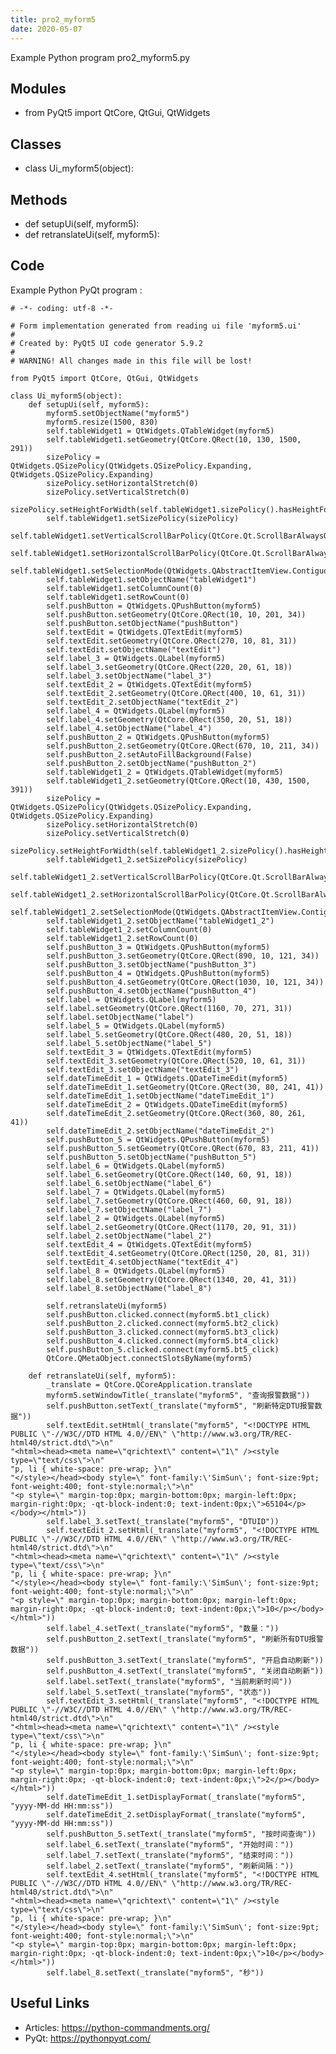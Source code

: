 ```yaml
---
title: pro2_myform5
date: 2020-05-07
---
```

Example Python program pro2_myform5.py

## Modules

* from PyQt5 import QtCore, QtGui, QtWidgets

## Classes

* class Ui_myform5(object):

## Methods

* def setupUi(self, myform5):
* def retranslateUi(self, myform5):

## Code

Example Python PyQt program :

    # -*- coding: utf-8 -*-
    
    # Form implementation generated from reading ui file 'myform5.ui'
    #
    # Created by: PyQt5 UI code generator 5.9.2
    #
    # WARNING! All changes made in this file will be lost!
    
    from PyQt5 import QtCore, QtGui, QtWidgets
    
    class Ui_myform5(object):
        def setupUi(self, myform5):
            myform5.setObjectName("myform5")
            myform5.resize(1500, 830)
            self.tableWidget1 = QtWidgets.QTableWidget(myform5)
            self.tableWidget1.setGeometry(QtCore.QRect(10, 130, 1500, 291))
            sizePolicy = QtWidgets.QSizePolicy(QtWidgets.QSizePolicy.Expanding, QtWidgets.QSizePolicy.Expanding)
            sizePolicy.setHorizontalStretch(0)
            sizePolicy.setVerticalStretch(0)
            sizePolicy.setHeightForWidth(self.tableWidget1.sizePolicy().hasHeightForWidth())
            self.tableWidget1.setSizePolicy(sizePolicy)
            self.tableWidget1.setVerticalScrollBarPolicy(QtCore.Qt.ScrollBarAlwaysOn)
            self.tableWidget1.setHorizontalScrollBarPolicy(QtCore.Qt.ScrollBarAlwaysOn)
            self.tableWidget1.setSelectionMode(QtWidgets.QAbstractItemView.ContiguousSelection)
            self.tableWidget1.setObjectName("tableWidget1")
            self.tableWidget1.setColumnCount(0)
            self.tableWidget1.setRowCount(0)
            self.pushButton = QtWidgets.QPushButton(myform5)
            self.pushButton.setGeometry(QtCore.QRect(10, 10, 201, 34))
            self.pushButton.setObjectName("pushButton")
            self.textEdit = QtWidgets.QTextEdit(myform5)
            self.textEdit.setGeometry(QtCore.QRect(270, 10, 81, 31))
            self.textEdit.setObjectName("textEdit")
            self.label_3 = QtWidgets.QLabel(myform5)
            self.label_3.setGeometry(QtCore.QRect(220, 20, 61, 18))
            self.label_3.setObjectName("label_3")
            self.textEdit_2 = QtWidgets.QTextEdit(myform5)
            self.textEdit_2.setGeometry(QtCore.QRect(400, 10, 61, 31))
            self.textEdit_2.setObjectName("textEdit_2")
            self.label_4 = QtWidgets.QLabel(myform5)
            self.label_4.setGeometry(QtCore.QRect(350, 20, 51, 18))
            self.label_4.setObjectName("label_4")
            self.pushButton_2 = QtWidgets.QPushButton(myform5)
            self.pushButton_2.setGeometry(QtCore.QRect(670, 10, 211, 34))
            self.pushButton_2.setAutoFillBackground(False)
            self.pushButton_2.setObjectName("pushButton_2")
            self.tableWidget1_2 = QtWidgets.QTableWidget(myform5)
            self.tableWidget1_2.setGeometry(QtCore.QRect(10, 430, 1500, 391))
            sizePolicy = QtWidgets.QSizePolicy(QtWidgets.QSizePolicy.Expanding, QtWidgets.QSizePolicy.Expanding)
            sizePolicy.setHorizontalStretch(0)
            sizePolicy.setVerticalStretch(0)
            sizePolicy.setHeightForWidth(self.tableWidget1_2.sizePolicy().hasHeightForWidth())
            self.tableWidget1_2.setSizePolicy(sizePolicy)
            self.tableWidget1_2.setVerticalScrollBarPolicy(QtCore.Qt.ScrollBarAlwaysOn)
            self.tableWidget1_2.setHorizontalScrollBarPolicy(QtCore.Qt.ScrollBarAlwaysOn)
            self.tableWidget1_2.setSelectionMode(QtWidgets.QAbstractItemView.ContiguousSelection)
            self.tableWidget1_2.setObjectName("tableWidget1_2")
            self.tableWidget1_2.setColumnCount(0)
            self.tableWidget1_2.setRowCount(0)
            self.pushButton_3 = QtWidgets.QPushButton(myform5)
            self.pushButton_3.setGeometry(QtCore.QRect(890, 10, 121, 34))
            self.pushButton_3.setObjectName("pushButton_3")
            self.pushButton_4 = QtWidgets.QPushButton(myform5)
            self.pushButton_4.setGeometry(QtCore.QRect(1030, 10, 121, 34))
            self.pushButton_4.setObjectName("pushButton_4")
            self.label = QtWidgets.QLabel(myform5)
            self.label.setGeometry(QtCore.QRect(1160, 70, 271, 31))
            self.label.setObjectName("label")
            self.label_5 = QtWidgets.QLabel(myform5)
            self.label_5.setGeometry(QtCore.QRect(480, 20, 51, 18))
            self.label_5.setObjectName("label_5")
            self.textEdit_3 = QtWidgets.QTextEdit(myform5)
            self.textEdit_3.setGeometry(QtCore.QRect(520, 10, 61, 31))
            self.textEdit_3.setObjectName("textEdit_3")
            self.dateTimeEdit_1 = QtWidgets.QDateTimeEdit(myform5)
            self.dateTimeEdit_1.setGeometry(QtCore.QRect(30, 80, 241, 41))
            self.dateTimeEdit_1.setObjectName("dateTimeEdit_1")
            self.dateTimeEdit_2 = QtWidgets.QDateTimeEdit(myform5)
            self.dateTimeEdit_2.setGeometry(QtCore.QRect(360, 80, 261, 41))
            self.dateTimeEdit_2.setObjectName("dateTimeEdit_2")
            self.pushButton_5 = QtWidgets.QPushButton(myform5)
            self.pushButton_5.setGeometry(QtCore.QRect(670, 83, 211, 41))
            self.pushButton_5.setObjectName("pushButton_5")
            self.label_6 = QtWidgets.QLabel(myform5)
            self.label_6.setGeometry(QtCore.QRect(140, 60, 91, 18))
            self.label_6.setObjectName("label_6")
            self.label_7 = QtWidgets.QLabel(myform5)
            self.label_7.setGeometry(QtCore.QRect(460, 60, 91, 18))
            self.label_7.setObjectName("label_7")
            self.label_2 = QtWidgets.QLabel(myform5)
            self.label_2.setGeometry(QtCore.QRect(1170, 20, 91, 31))
            self.label_2.setObjectName("label_2")
            self.textEdit_4 = QtWidgets.QTextEdit(myform5)
            self.textEdit_4.setGeometry(QtCore.QRect(1250, 20, 81, 31))
            self.textEdit_4.setObjectName("textEdit_4")
            self.label_8 = QtWidgets.QLabel(myform5)
            self.label_8.setGeometry(QtCore.QRect(1340, 20, 41, 31))
            self.label_8.setObjectName("label_8")
    
            self.retranslateUi(myform5)
            self.pushButton.clicked.connect(myform5.bt1_click)
            self.pushButton_2.clicked.connect(myform5.bt2_click)
            self.pushButton_3.clicked.connect(myform5.bt3_click)
            self.pushButton_4.clicked.connect(myform5.bt4_click)
            self.pushButton_5.clicked.connect(myform5.bt5_click)
            QtCore.QMetaObject.connectSlotsByName(myform5)
    
        def retranslateUi(self, myform5):
            _translate = QtCore.QCoreApplication.translate
            myform5.setWindowTitle(_translate("myform5", "查询报警数据"))
            self.pushButton.setText(_translate("myform5", "刷新特定DTU报警数据"))
            self.textEdit.setHtml(_translate("myform5", "<!DOCTYPE HTML PUBLIC \"-//W3C//DTD HTML 4.0//EN\" \"http://www.w3.org/TR/REC-html40/strict.dtd\">\n"
    "<html><head><meta name=\"qrichtext\" content=\"1\" /><style type=\"text/css\">\n"
    "p, li { white-space: pre-wrap; }\n"
    "</style></head><body style=\" font-family:\'SimSun\'; font-size:9pt; font-weight:400; font-style:normal;\">\n"
    "<p style=\" margin-top:0px; margin-bottom:0px; margin-left:0px; margin-right:0px; -qt-block-indent:0; text-indent:0px;\">65104</p></body></html>"))
            self.label_3.setText(_translate("myform5", "DTUID"))
            self.textEdit_2.setHtml(_translate("myform5", "<!DOCTYPE HTML PUBLIC \"-//W3C//DTD HTML 4.0//EN\" \"http://www.w3.org/TR/REC-html40/strict.dtd\">\n"
    "<html><head><meta name=\"qrichtext\" content=\"1\" /><style type=\"text/css\">\n"
    "p, li { white-space: pre-wrap; }\n"
    "</style></head><body style=\" font-family:\'SimSun\'; font-size:9pt; font-weight:400; font-style:normal;\">\n"
    "<p style=\" margin-top:0px; margin-bottom:0px; margin-left:0px; margin-right:0px; -qt-block-indent:0; text-indent:0px;\">10</p></body></html>"))
            self.label_4.setText(_translate("myform5", "数量："))
            self.pushButton_2.setText(_translate("myform5", "刷新所有DTU报警数据"))
            self.pushButton_3.setText(_translate("myform5", "开启自动刷新"))
            self.pushButton_4.setText(_translate("myform5", "关闭自动刷新"))
            self.label.setText(_translate("myform5", "当前刷新时间"))
            self.label_5.setText(_translate("myform5", "状态"))
            self.textEdit_3.setHtml(_translate("myform5", "<!DOCTYPE HTML PUBLIC \"-//W3C//DTD HTML 4.0//EN\" \"http://www.w3.org/TR/REC-html40/strict.dtd\">\n"
    "<html><head><meta name=\"qrichtext\" content=\"1\" /><style type=\"text/css\">\n"
    "p, li { white-space: pre-wrap; }\n"
    "</style></head><body style=\" font-family:\'SimSun\'; font-size:9pt; font-weight:400; font-style:normal;\">\n"
    "<p style=\" margin-top:0px; margin-bottom:0px; margin-left:0px; margin-right:0px; -qt-block-indent:0; text-indent:0px;\">2</p></body></html>"))
            self.dateTimeEdit_1.setDisplayFormat(_translate("myform5", "yyyy-MM-dd HH:mm:ss"))
            self.dateTimeEdit_2.setDisplayFormat(_translate("myform5", "yyyy-MM-dd HH:mm:ss"))
            self.pushButton_5.setText(_translate("myform5", "按时间查询"))
            self.label_6.setText(_translate("myform5", "开始时间："))
            self.label_7.setText(_translate("myform5", "结束时间："))
            self.label_2.setText(_translate("myform5", "刷新间隔："))
            self.textEdit_4.setHtml(_translate("myform5", "<!DOCTYPE HTML PUBLIC \"-//W3C//DTD HTML 4.0//EN\" \"http://www.w3.org/TR/REC-html40/strict.dtd\">\n"
    "<html><head><meta name=\"qrichtext\" content=\"1\" /><style type=\"text/css\">\n"
    "p, li { white-space: pre-wrap; }\n"
    "</style></head><body style=\" font-family:\'SimSun\'; font-size:9pt; font-weight:400; font-style:normal;\">\n"
    "<p style=\" margin-top:0px; margin-bottom:0px; margin-left:0px; margin-right:0px; -qt-block-indent:0; text-indent:0px;\">10</p></body></html>"))
            self.label_8.setText(_translate("myform5", "秒"))
    
    

## Useful Links

- Articles: https://python-commandments.org/
- PyQt: https://pythonpyqt.com/
